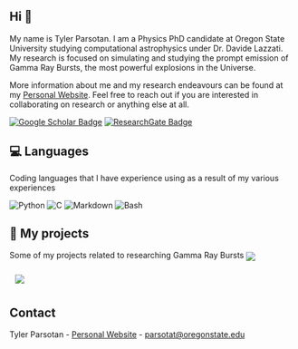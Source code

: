## Hi 👋

My name is Tyler Parsotan. I am a Physics PhD candidate at Oregon State University studying computational astrophysics under Dr. Davide Lazzati. My research is focused on simulating and studying the prompt emission of Gamma Ray Bursts, the most powerful explosions in the Universe.

More information about me and my research endeavours can be found at my [Personal Website](https://http://sites.science.oregonstate.edu/~parsotat/). Feel free to reach out if you are interested in collaborating on research or anything else at all.
<!--
**parsotat/parsotat** is a ✨ _special_ ✨ repository because its `README.md` (this file) appears on your GitHub profile.

Here are some ideas to get you started:

- 🔭 I’m currently working on ...
- 🌱 I’m currently learning ...
- 👯 I’m looking to collaborate on ...
- 🤔 I’m looking for help with ...
- 💬 Ask me about ...
- 📫 How to reach me: ...
- 😄 Pronouns: ...
- ⚡ Fun fact: ...
-->


[![Google Scholar Badge](https://img.shields.io/badge/Google-Scholar-lightgrey)](https://scholar.google.com/citations?user=cIxaj3MAAAAJ&hl=en)
[![ResearchGate Badge](https://img.shields.io/badge/Research-Gate-9cf)](https://www.researchgate.net/profile/Tyler-Parsotan)

## :computer: Languages
Coding languages that I have experience using as a result of my various experiences
 
<img alt="Python" src="https://img.shields.io/badge/Python%20-%2314354C.svg?&style=flat-square&logo=python&logoColor=white"/>

<img alt="C" src="https://img.shields.io/badge/C%23%20-%23239120.svg?&style=flat-square&logo=c&logoColor=white"/>

<img alt="Markdown" src="https://img.shields.io/badge/Markdown-%23000000.svg?&style=flat-square&logo=markdown&logoColor=white"/>

<img alt="Bash" src="https://img.shields.io/badge/Bash%20-%23121011.svg?&style=flat-square&logo=gnu-bash&logoColor=white"/>

## :pushpin: My projects
Some of my projects related to researching Gamma Ray Bursts
<a href="https://github.com/lazzati-astro/MCRaT">
  <img align="center" class="m-2"  src="https://github-readme-stats.vercel.app/api/pin/?username=lazzati-astro&repo=MCRaT" />
</a>

<a href="https://github.com/parsotat/ProcessMCRaT">
  <img align="center" style="margin: 10px;" src="https://github-readme-stats.vercel.app/api/pin/?username=parsotat&repo=ProcessMCRaT" />
</a>

## Contact

Tyler Parsotan - [Personal Website](https://http://sites.science.oregonstate.edu/~parsotat/) - parsotat@oregonstate.edu

